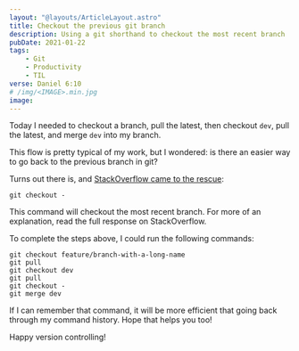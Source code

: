 ```yaml
---
layout: "@layouts/ArticleLayout.astro"
title: Checkout the previous git branch
description: Using a git shorthand to checkout the most recent branch
pubDate: 2021-01-22
tags:
    - Git
    - Productivity
    - TIL
verse: Daniel 6:10
# /img/<IMAGE>.min.jpg
image:
---
```


Today I needed to checkout a branch, pull the latest, then checkout `dev`, pull the latest, and merge `dev` into my branch.

This flow is pretty typical of my work, but I wondered: is there an easier way to go back to the previous branch in git?

Turns out there is, and [StackOverflow came to the rescue](https://stackoverflow.com/a/7207542/8486161):

```shell
git checkout -
```

This command will checkout the most recent branch. For more of an explanation, read the full response on StackOverflow.

To complete the steps above, I could run the following commands:

```shell
git checkout feature/branch-with-a-long-name
git pull
git checkout dev
git pull
git checkout -
git merge dev
```

If I can remember that command, it will be more efficient that going back through my command history. Hope that helps you too!

Happy version controlling!